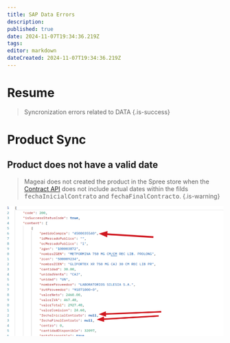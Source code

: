 ```yaml
---
title: SAP Data Errors
description: 
published: true
date: 2024-11-07T19:34:36.219Z
tags: 
editor: markdown
dateCreated: 2024-11-07T19:34:36.219Z
---
```


# Resume
> Syncronization errors related to DATA
{.is-success}

# Product Sync

## Product does not have a valid date

> Mageai does not created the product in the Spree store when the [Contract API](/api-rest-services/Cenabast/Proveedores-V2/contracts) does not include actual dates within the filds <kbd>fechaInicialContrato</kbd> and <kbd>fechaFinalContracto</kbd>.
{.is-warning}

![2024-11-07_16-32.png](/images/2024-11-07_16-32.png)